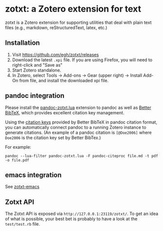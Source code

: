 # zotxt: a Zotero extension for text

zotxt is a Zotero extension for supporting utilities that deal with
plain text files (e.g., markdown, reStructuredText, latex, etc.)

## Installation

1. Visit <https://github.com/egh/zotxt/releases>
2. Download the latest `.xpi` file. If you are using Firefox, you will need to right-click and "Save as"
3. Start Zotero standalone.
4. In Zotero, select Tools -\> Add-ons -\> Gear (upper right) -\> Install Add-On from file, and install the downloaded xpi file.

## pandoc integration

Please install the [pandoc-zotxt.lua](https://github.com/odkr/pandoc-zotxt.lua) extension to pandoc as well as [Better BibTeX](https://github.com/retorquere/zotero-better-bibtex/wiki/Installation),
which provides excellent citation key management.

Using the [citation keys](https://retorque.re/zotero-better-bibtex/citing/) provided by Better BibTeX in pandoc citation format, you can automatically connect pandoc to a running Zotero instance to generate citations. (An example of a pandoc citation is `[@Doe2006]` where `Doe2006` is the citation key set by Better BibTex.)

For example:

    pandoc --lua-filter pandoc-zotxt.lua -F pandoc-citeproc file.md -t pdf -o file.pdf

## emacs integration

See [zotxt-emacs](https://github.com/egh/zotxt-emacs)

Zotxt API
---------

The Zotxt API is exposed via `http://127.0.0.1:23119/zotxt/`. To get an idea of what is possible, your best bet is probably to have a look at the `test/test.rb` file.
